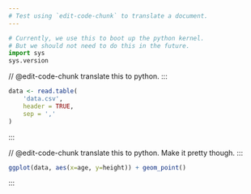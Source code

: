 ```yaml
---
# Test using `edit-code-chunk` to translate a document.
---
```

```python exec
# Currently, we use this to boot up the python kernel.
# But we should not need to do this in the future.
import sys
sys.version
```

// @edit-code-chunk translate this to python.
:::
```r exec
data <- read.table(
    'data.csv',
    header = TRUE,
    sep = ','
)
```
:::

// @edit-code-chunk translate this to python. Make it pretty though.
:::

```r exec
ggplot(data, aes(x=age, y=height)) + geom_point()
```

:::

